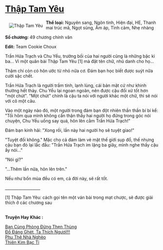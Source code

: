 <a href="https://utruyen.com/truyen/thap-tam-yeu/19283/" title="Thập Tam Yêu"><h1>Thập Tam Yêu</h1></a><div style="display:table"><img align="right" style="float: left; padding: 10px;" src="https://utruyen.com/images/story/200x260/thap-tam-yeu.jpg" alt="Thập Tam Yêu"><b>Thể loại:</b> Nguyên sang, Ngôn tình, Hiện đại, HE, Thanh mai trúc mã, Ngọt sủng, Ấm áp, Tình cảm, Nhẹ nhàng<p></p><b>Số chương: </b>49 chương chính văn<p></p><b>Edit:</b> Team Cookie Choux <p></p>Trần Hứa Trạch và Chu Yểu, trưởng bối của hai người cũng là những bậc kì ba... Vì một quân bài Thập Tam Yêu [1] mà đặt tên chữ, nhũ danh cho họ...<p></p>Thậm chí còn có hôn ước từ nhỏ nữa cơ. Đám bạn học biết được suýt nữa cười sặc chết.<p></p>Trần Hứa Trạch là người trầm tính, lạnh lùng, cái bản mặt cứ như khinh thường hết thảy. Chu Yểu lại ngoan ngoãn, nên được cậu đối xử tốt hơn "một chút". "Một chút" chính là cậu ta nói với người khác một chữ, thì sẽ nói với cô một câu.<p></p>Vào một ngày nào đó, một người trong đám bạn đột nhiên thần thần bí bí kể: "Tối hôm qua mình không cẩn thận thấy hai người họ đứng trong góc nói chuyện, Chu Yểu uống say quá, hôn lên cằm Trần Hứa Trạch!"<p></p>Đám bạn kinh hãi: "Xong rồi, lần này hai người họ sẽ tuyệt giao!"<p></p>"Tuyệt đối không." Mặc cho cả đám làm vẻ mặt thế giới sụp đổ, thế nhưng cậu bạn đó lại lắc đầu: "Trần Hứa Trạch im lặng ba giây, mình nghe thấy cậu ấy nói..."<p></p>"Nói gì?"<p></p>"...Thêm lần nữa, hôn lên trên."<p></p>Nếu như bốn mùa đều có em, cả đời này, sẽ rất tốt.<p></p>__________________<p></p>[1] Thập Tam Yêu: cách gọi tên một ván bài trong mạt chược, sẽ được giải thích ở các chương sau</div><p><br><b>Truyện Hay Khác :</b></p><a href="https://utruyen.com/truyen/ban-cung-phong-dung-then-thung/19205/" alt="Bạn Cùng Phòng Đừng Thẹn Thùng">Bạn Cùng Phòng Đừng Thẹn Thùng</a><br/><a href="https://www.flickr.com/photos/184340401@N07/48803871323/" alt="Đồ Đáng Ghét, Ta Thích Ngươi!!!">Đồ Đáng Ghét, Ta Thích Ngươi!!!</a><br/><a href="https://github.com/quanluxury/ngontinhhot/tree/master/truyenhay/19065/" alt="Phu Thê Nhà Nghèo">Phu Thê Nhà Nghèo</a><br/><a href="https://github.com/quanluxury/ngontinhhot/tree/master/truyenhay/21160/" alt="Thiên Kim Bạc Tỉ">Thiên Kim Bạc Tỉ</a><br/>